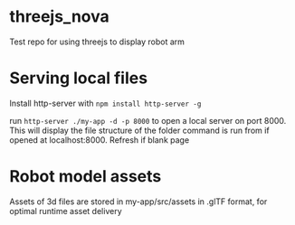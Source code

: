 # threejs_nova
Test repo for using threejs to display robot arm

# Serving local files
Install http-server with `npm install http-server -g`

run `http-server ./my-app -d -p 8000` to open a local server on port 8000. 
This will display the file structure of the folder command is run from if opened at localhost:8000. Refresh if blank page

# Robot model assets
Assets of 3d files are stored in my-app/src/assets in .glTF format, for optimal runtime asset delivery